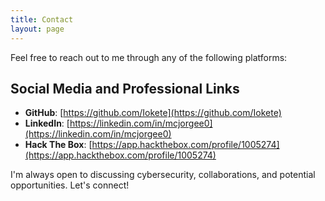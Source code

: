 ```yaml
---
title: Contact
layout: page
---
```


Feel free to reach out to me through any of the following platforms:

## Social Media and Professional Links

- **GitHub**: [https://github.com/Iokete](https://github.com/Iokete)
- **LinkedIn**: [https://linkedin.com/in/mcjorgee0](https://linkedin.com/in/mcjorgee0)
- **Hack The Box**: [https://app.hackthebox.com/profile/1005274](https://app.hackthebox.com/profile/1005274)

I'm always open to discussing cybersecurity, collaborations, and potential opportunities. Let's connect!